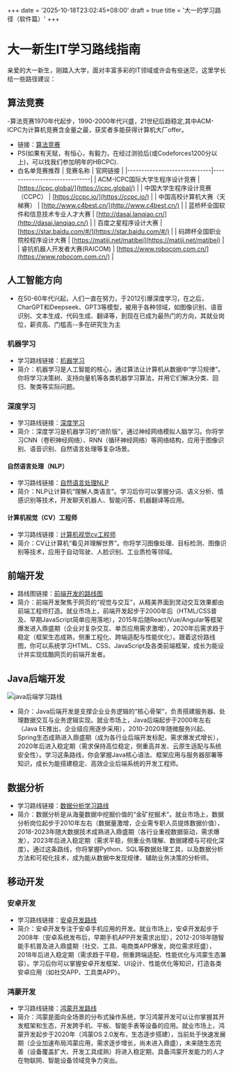 +++
date = '2025-10-18T23:02:45+08:00'
draft = true
title = '大一的学习路径（软件篇）'
+++
# 大一新生IT学习路线指南
亲爱的大一新生，刚踏入大学，面对丰富多彩的IT领域或许会有些迷茫，这里学长给一些路径建议：

## 算法竞赛
-算法竞赛1970年代起步，1990-2000年代兴盛，21世纪后趋稳定,其中ACM-ICPC为计算机竞赛含金量之最，获奖者多能获得计算机大厂offer。
- 链接：[算法竞赛](https://blog.csdn.net/2301_79199219/article/details/139033431)
- PS(如果有天赋，有恒心，有毅力，在经过测验后(或Codeforces1200分以上)，可以找我们参加明年的HBCPC).
- 白名单竞赛推荐
| 竞赛名称                     | 官网链接                     |
|------------------------------|------------------------------|
| ACM-ICPC国际大学生程序设计竞赛 | [https://icpc.global/](https://icpc.global/) |
| 中国大学生程序设计竞赛（CCPC） | [https://ccpc.io/](https://ccpc.io/) |
| 中国高校计算机大赛（天梯赛）           | [http://www.c4best.cn/](http://www.c4best.cn/) |
| 蓝桥杯全国软件和信息技术专业人才大赛 | [http://dasai.lanqiao.cn/](http://dasai.lanqiao.cn/) |
| 百度之星程序设计大赛         | [https://star.baidu.com/#/](https://star.baidu.com/#/) |
| 码蹄杯全国职业院校程序设计大赛 | [https://matiji.net/matibei](https://matiji.net/matibei) |
| 睿抗机器人开发者大赛(RAICOM) | [https://www.robocom.com.cn/](https://www.robocom.com.cn/) |
## 人工智能方向
- 在50-60年代兴起，人们一直在努力，于2012引爆深度学习，在之后，CharGPT和Deepseek、GPT3等模型，被用于各种领域，如图像识别、语音识别、文本生成、代码生成、翻译等，到现在已成为最热门的方向，其就业岗位，薪资高、门槛高--多在研究生为主

### 机器学习
- 学习路线链接：[机器学习](https://blog.csdn.net/OpenCVtuxiang/article/details/147987772)
- 简介：机器学习是人工智能的核心，通过算法让计算机从数据中“学习规律”。你将学习决策树、支持向量机等各类机器学习算法，并用它们解决分类、回归、聚类等实际问题。

### 深度学习
- 学习路线链接：[深度学习](https://blog.csdn.net/qq_36816848/article/details/122286610)
- 简介：深度学习是机器学习的“进阶版”，通过神经网络模拟人脑学习。你将学习CNN（卷积神经网络）、RNN（循环神经网络）等网络结构，应用于图像识别、语音识别、自然语言处理等复杂场景。

#### 自然语言处理（NLP）
- 学习路线链接：[自然语言处理NLP](https://blog.csdn.net/python1222_/article/details/142254898)
- 简介：NLP让计算机“理解人类语言”。学习后你可以掌握分词、语义分析、情感识别等技术，开发聊天机器人、智能问答、机器翻译等应用。

#### 计算机视觉（CV）工程师
- 学习路线链接：[计算机视觉cv工程师](https://blog.csdn.net/qq_42910179/article/details/150697225)
- 简介：CV让计算机“看见并理解世界”。你将学习图像处理、目标检测、图像识别等技术，应用于自动驾驶、人脸识别、工业质检等领域。

## 前端开发
- 路线图链接：[前端开发的路线图](https://objtube.github.io/front-end-roadmap/#/)
- 简介：前端开发聚焦于网页的“视觉与交互”，从精美界面到灵动交互效果都由前端工程师打造。就业市场上，前端开发起步于2000年后（HTML/CSS普及、早期JavaScript简单应用落地），2015年后随React/Vue/Angular等框架爆发进入鼎盛期（企业对复杂交互、单页应用需求激增），2020年后需求趋于稳定（框架生态成熟，侧重工程化、跨端适配与性能优化）。跟着这份路线图，你可以系统学习HTML、CSS、JavaScript及各类前端框架，成长为能设计并实现炫酷网页的前端开发者。


## Java后端开发
![java后端学习路线](/images/post1/1.png)
- 简介：Java后端开发是支撑企业业务逻辑的“核心骨架”，负责搭建服务器、处理数据交互与业务逻辑实现。就业市场上，Java后端起步于2000年左右（Java EE推出，企业级应用逐步采用），2010-2020年随微服务兴起、Spring生态成熟进入鼎盛期（成为各行业后端开发标配，需求爆发式增长），2020年后进入稳定期（需求保持高位稳定，侧重高并发、云原生适配与系统安全性）。学习这条路线，你会掌握Java核心语法、框架应用与服务器部署等知识，成长为能搭建稳定、高效企业后端系统的开发工程师。

## 数据分析
- 学习路线链接：[数据分析学习路线](https://blog.csdn.net/qq_73454087/article/details/145336833)
- 简介：数据分析是从海量数据中挖掘价值的“金矿挖掘术”。就业市场上，数据分析岗位起步于2010年左右（数据量激增，企业需专职人员提炼数据价值），2018-2023年随大数据技术成熟进入鼎盛期（各行业重视数据驱动，需求爆发），2023年后进入稳定期（需求平稳，侧重业务理解、数据建模与可视化深度）。通过这条路线，你将掌握Python、SQL等数据处理工具，以及数据分析方法和可视化技术，成为能从数据中发现规律、辅助业务决策的分析师。


## 移动开发
### 安卓开发
- 学习路线链接：[安卓开发路线](https://blog.csdn.net/cbwem/article/details/109771331)
- 简介：安卓开发专注于安卓手机应用的开发。就业市场上，安卓开发起步于2008年（安卓系统发布后，早期手机APP开发需求出现），2012-2018年随智能手机普及进入鼎盛期（社交、工具、电商类APP爆发，岗位需求旺盛），2018年后进入稳定期（需求趋于平稳，侧重跨端适配、性能优化与鸿蒙生态兼容）。学习后你可以掌握安卓开发框架、UI设计、性能优化等知识，打造各类安卓应用（如社交APP、工具类APP）。

### 鸿蒙开发
- 学习路线链接：[鸿蒙开发路线](https://blog.csdn.net/qq_39132095/article/details/145584964)
- 简介：鸿蒙是面向全场景的分布式操作系统，学习鸿蒙开发可以让你掌握其开发框架和生态，开发跨手机、平板、智能手表等设备的应用。就业市场上，鸿蒙开发起步于2020年（鸿蒙OS 2.0发布，生态逐步搭建），当前处于快速发展期（企业加速布局鸿蒙应用，需求逐步增长，尚未进入鼎盛），未来随生态完善（设备覆盖扩大、开发工具成熟）将进入稳定期，具备鸿蒙开发能力的人才在物联网、智能设备领域竞争力突出。